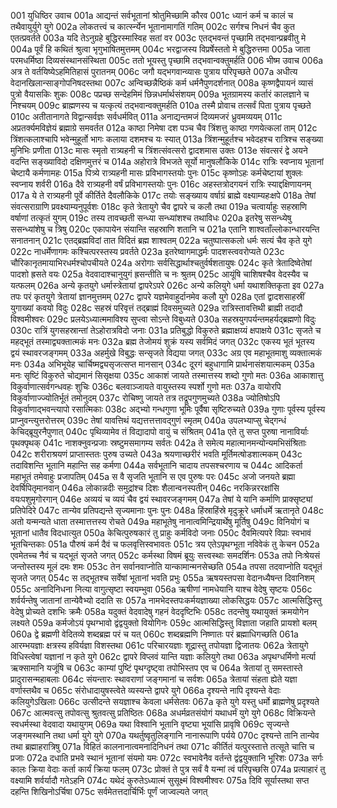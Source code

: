 001  	युधिष्ठिर उवाच
001a	आद्यन्तं सर्वभूतानां श्रोतुमिच्छामि कौरव
001c	ध्यानं कर्म च कालं च तथैवायुर्युगे युगे
002a	लोकतत्त्वं च कार्त्स्न्येन भूतानामागतिं गतिम्
002c	सर्गश्च निधनं चैव कुत एतत्प्रवर्तते
003a	यदि तेऽनुग्रहे बुद्धिरस्मास्विह सतां वर
003c	एतद्भवन्तं पृच्छामि तद्भवान्प्रब्रवीतु मे
004a	पूर्वं हि कथितं श्रुत्वा भृगुभाषितमुत्तमम्
004c	भरद्वाजस्य विप्रर्षेस्ततो मे बुद्धिरुत्तमा
005a	जाता परमधर्मिष्ठा दिव्यसंस्थानसंस्थिता
005c	ततो भूयस्तु पृच्छामि तद्भवान्वक्तुमर्हति
006  	भीष्म उवाच
006a	अत्र ते वर्तयिष्येऽहमितिहासं पुरातनम्
006c	जगौ यद्भगवान्व्यासः पुत्राय परिपृच्छते
007a	अधीत्य वेदानखिलान्साङ्गोपनिषदस्तथा
007c	अन्विच्छन्नैष्ठिकं कर्म धर्मनैपुणदर्शनात्
008a	कृष्णद्वैपायनं व्यासं पुत्रो वैयासकिः शुकः
008c	पप्रच्छ सन्देहमिमं छिन्नधर्मार्थसंशयम्
009a	भूतग्रामस्य कर्तारं कालज्ञाने च निश्चयम्
009c	ब्राह्मणस्य च यत्कृत्यं तद्भवान्वक्तुमर्हति
010a	तस्मै प्रोवाच तत्सर्वं पिता पुत्राय पृच्छते
010c	अतीतानागते विद्वान्सर्वज्ञः सर्वधर्मवित्
011a	अनाद्यन्तमजं दिव्यमजरं ध्रुवमव्ययम्
011c	अप्रतर्क्यमविज्ञेयं ब्रह्माग्रे समवर्तत
012a	काष्ठा निमेषा दश पञ्च चैव त्रिंशत्तु काष्ठा गणयेत्कलां ताम्
012c	त्रिंशत्कलाश्चापि भवेन्मुहूर्तो भागः कलाया दशमश्च यः स्यात्
013a	त्रिंशन्मुहूर्तश्च भवेदहश्च रात्रिश्च सङ्ख्या मुनिभिः प्रणीता
013c	मासः स्मृतो रात्र्यहनी च त्रिंशत्संवत्सरो द्वादशमास उक्तः
013e	संवत्सरं द्वे अयने वदन्ति सङ्ख्याविदो दक्षिणमुत्तरं च
014a	अहोरात्रे विभजते सूर्यो मानुषलौकिके
014c	रात्रिः स्वप्नाय भूतानां चेष्टायै कर्मणामहः
015a	पित्र्ये रात्र्यहनी मासः प्रविभागस्तयोः पुनः
015c	कृष्णोऽहः कर्मचेष्टायां शुक्लः स्वप्नाय शर्वरी
016a	दैवे रात्र्यहनी वर्षं प्रविभागस्तयोः पुनः
016c	अहस्तत्रोदगयनं रात्रिः स्याद्दक्षिणायनम्
017a	ये ते रात्र्यहनी पूर्वे कीर्तिते दैवलौकिके
017c	तयोः सङ्ख्याय वर्षाग्रं ब्राह्मे वक्ष्याम्यहःक्षपे
018a	तेषां संवत्सराग्राणि प्रवक्ष्याम्यनुपूर्वशः
018c	कृते त्रेतायुगे चैव द्वापरे च कलौ तथा
019a	चत्वार्याहुः सहस्राणि वर्षाणां तत्कृतं युगम्
019c	तस्य तावच्छती सन्ध्या सन्ध्यांशश्च तथाविधः
020a	इतरेषु ससन्ध्येषु ससन्ध्यांशेषु च त्रिषु
020c	एकापायेन संयान्ति सहस्राणि शतानि च
021a	एतानि शाश्वताँल्लोकान्धारयन्ति सनातनान्
021c	एतद्ब्रह्मविदां तात विदितं ब्रह्म शाश्वतम्
022a	चतुष्पात्सकलो धर्मः सत्यं चैव कृते युगे
022c	नाधर्मेणागमः कश्चित्परस्तस्य प्रवर्तते
023a	इतरेष्वागमाद्धर्मः पादशस्त्ववरोप्यते
023c	चौरिकानृतमायाभिरधर्मश्चोपचीयते
024a	अरोगाः सर्वसिद्धार्थाश्चतुर्वर्षशतायुषः
024c	कृते त्रेतादिष्वेतेषां पादशो ह्रसते वयः
025a	वेदवादाश्चानुयुगं ह्रसन्तीति च नः श्रुतम्
025c	आयूंषि चाशिषश्चैव वेदस्यैव च यत्फलम्
026a	अन्ये कृतयुगे धर्मास्त्रेतायां द्वापरेऽपरे
026c	अन्ये कलियुगे धर्मा यथाशक्तिकृता इव
027a	तपः परं कृतयुगे त्रेतायां ज्ञानमुत्तमम्
027c	द्वापरे यज्ञमेवाहुर्दानमेव कलौ युगे
028a	एतां द्वादशसाहस्रीं युगाख्यां कवयो विदुः
028c	सहस्रं परिवृत्तं तद्ब्राह्मं दिवसमुच्यते
029a	रात्रिस्तावत्तिथी ब्राह्मी तदादौ विश्वमीश्वरः
029c	प्रलयेऽध्यात्ममाविश्य सुप्त्वा सोऽन्ते विबुध्यते
030a	सहस्रयुगपर्यन्तमहर्यद्ब्रह्मणो विदुः
030c	रात्रिं युगसहस्रान्तां तेऽहोरात्रविदो जनाः
031a	प्रतिबुद्धो विकुरुते ब्रह्माक्षय्यं क्षपाक्षये
031c	सृजते च महद्भूतं तस्माद्व्यक्तात्मकं मनः
032a	ब्रह्म तेजोमयं शुक्रं यस्य सर्वमिदं जगत्
032c	एकस्य भूतं भूतस्य द्वयं स्थावरजङ्गमम्
033a	अहर्मुखे विबुद्धः सन्सृजते विद्यया जगत्
033c	अग्र एव महाभूतमाशु व्यक्तात्मकं मनः
034a	अभिभूयेह चार्चिष्मद्व्यसृजत्सप्त मानसान्
034c	दूरगं बहुधागामि प्रार्थनासंशयात्मकम्
035a	मनः सृष्टिं विकुरुते चोद्यमानं सिसृक्षया
035c	आकाशं जायते तस्मात्तस्य शब्दो गुणो मतः
036a	आकाशात्तु विकुर्वाणात्सर्वगन्धवहः शुचिः
036c	बलवाञ्जायते वायुस्तस्य स्पर्शो गुणो मतः
037a	वायोरपि विकुर्वाणाज्ज्योतिर्भूतं तमोनुदम्
037c	रोचिष्णु जायते तत्र तद्रूपगुणमुच्यते
038a	ज्योतिषोऽपि विकुर्वाणाद्भवन्त्यापो रसात्मिकाः
038c	अद्भ्यो गन्धगुणा भूमिः पूर्वैषा सृष्टिरुच्यते
039a	गुणाः पूर्वस्य पूर्वस्य प्राप्नुवन्त्युत्तरोत्तरम्
039c	तेषां यावत्तिथं यद्यत्तत्तत्तावद्गुणं स्मृतम्
040a	उपलभ्याप्सु चेद्गन्धं केचिद्ब्रूयुरनैपुणात्
040c	पृथिव्यामेव तं विद्यादापो वायुं च संश्रितम्
041a	एते तु सप्त पुरुषा नानाविर्याः पृथक्पृथक्
041c	नाशक्नुवन्प्रजाः स्रष्टुमसमागम्य सर्वतः
042a	ते समेत्य महात्मानमन्योन्यमभिसंश्रिताः
042c	शरीराश्रयणं प्राप्तास्ततः पुरुष उच्यते
043a	श्रयणाच्छरीरं भवति मूर्तिमत्षोडशात्मकम्
043c	तदाविशन्ति भूतानि महान्ति सह कर्मणा
044a	सर्वभूतानि चादाय तपसश्चरणाय च
044c	आदिकर्ता महाभूतं तमेवाहुः प्रजापतिम्
045a	स वै सृजति भूतानि स एव पुरुषः परः
045c	अजो जनयते ब्रह्मा देवर्षिपितृमानवान्
046a	लोकान्नदीः समुद्रांश्च दिशः शैलान्वनस्पतीन्
046c	नरकिन्नररक्षांसि वयःपशुमृगोरगान्
046e	अव्ययं च व्ययं चैव द्वयं स्थावरजङ्गमम्
047a	तेषां ये यानि कर्माणि प्राक्सृष्ट्यां प्रतिपेदिरे
047c	तान्येव प्रतिपद्यन्ते सृज्यमानाः पुनः पुनः
048a	हिंस्राहिंस्रे मृदुक्रूरे धर्माधर्मे ऋतानृते
048c	अतो यन्मन्यते धाता तस्मात्तत्तस्य रोचते
049a	महाभूतेषु नानात्वमिन्द्रियार्थेषु मूर्तिषु
049c	विनियोगं च भूतानां धातैव विदधात्युत
050a	केचित्पुरुषकारं तु प्राहुः कर्मविदो जनाः
050c	दैवमित्यपरे विप्राः स्वभावं भूतचिन्तकाः
051a	पौरुषं कर्म दैवं च फलवृत्तिस्वभावतः
051c	त्रय एतेऽपृथग्भूता नविवेकं तु केचन
052a	एवमेतच्च नैवं च यद्भूतं सृजते जगत्
052c	कर्मस्था विषमं ब्रूयुः सत्त्वस्थाः समदर्शिनः
053a	तपो निःश्रेयसं जन्तोस्तस्य मूलं दमः शमः
053c	तेन सर्वानवाप्नोति यान्कामान्मनसेच्छति
054a	तपसा तदवाप्नोति यद्भूतं सृजते जगत्
054c	स तद्भूतश्च सर्वेषां भूतानां भवति प्रभुः
055a	ऋषयस्तपसा वेदानध्यैषन्त दिवानिशम्
055c	अनादिनिधना नित्या वागुत्सृष्टा स्वयम्भुवा
056a	ऋषीणां नामधेयानि याश्च वेदेषु सृष्टयः
056c	शर्वर्यन्तेषु जातानां तान्येवैभ्यो ददाति सः
057a	नामभेदस्तपःकर्मयज्ञाख्या लोकसिद्धयः
057c	आत्मसिद्धिस्तु वेदेषु प्रोच्यते दशभिः क्रमैः
058a	यदुक्तं वेदवादेषु गहनं वेददृष्टिभिः
058c	तदन्तेषु यथायुक्तं क्रमयोगेन लक्ष्यते
059a	कर्मजोऽयं पृथग्भावो द्वंद्वयुक्तो वियोगिनः
059c	आत्मसिद्धिस्तु विज्ञाता जहाति प्रायशो बलम्
060a	द्वे ब्रह्मणी वेदितव्ये शब्दब्रह्म परं च यत्
060c	शब्दब्रह्मणि निष्णातः परं ब्रह्माधिगच्छति
061a	आरम्भयज्ञाः क्षत्रस्य हविर्यज्ञा विशस्तथा
061c	परिचारयज्ञाः शूद्रास्तु तपोयज्ञा द्विजातयः
062a	त्रेतायुगे विधिस्त्वेषां यज्ञानां न कृते युगे
062c	द्वापरे विप्लवं यान्ति यज्ञाः कलियुगे तथा
063a	अपृथग्धर्मिणो मर्त्या ऋक्सामानि यजूंषि च
063c	काम्यां पुष्टिं पृथग्दृष्ट्वा तपोभिस्तप एव च
064a	त्रेतायां तु समस्तास्ते प्रादुरासन्महाबलाः
064c	संयन्तारः स्थावराणां जङ्गमानां च सर्वशः
065a	त्रेतायां संहता ह्येते यज्ञा वर्णास्तथैव च
065c	संरोधादायुषस्त्वेते व्यस्यन्ते द्वापरे युगे
066a	दृश्यन्ते नापि दृश्यन्ते वेदाः कलियुगेऽखिलाः
066c	उत्सीदन्ते सयज्ञाश्च केवला धर्मसेतवः
067a	कृते युगे यस्तु धर्मो ब्राह्मणेषु प्रदृश्यते
067c	आत्मवत्सु तपोवत्सु श्रुतवत्सु प्रतिष्ठितः
068a	अधर्मव्रतसंयोगं यथाधर्मं युगे युगे
068c	विक्रियन्ते स्वधर्मस्था वेदवादा यथायुगम्
069a	यथा विश्वानि भूतानि वृष्ट्या भूयांसि प्रावृषि
069c	सृज्यन्ते जङ्गमस्थानि तथा धर्मा युगे युगे
070a	यथर्तुष्वृतुलिङ्गानि नानारूपाणि पर्यये
070c	दृश्यन्ते तानि तान्येव तथा ब्रह्माहरात्रिषु
071a	विहितं कालनानात्वमनादिनिधनं तथा
071c	कीर्तितं यत्पुरस्तात्ते तत्सूते चात्ति च प्रजाः
072a	दधाति प्रभवे स्थानं भूतानां संयमो यमः
072c	स्वभावेनैव वर्तन्ते द्वंद्वयुक्तानि भूरिशः
073a	सर्गः कालः क्रिया वेदाः कर्ता कार्यं क्रिया फलम्
073c	प्रोक्तं ते पुत्र सर्वं वै यन्मां त्वं परिपृच्छसि
074a	प्रत्याहारं तु वक्ष्यामि शर्वर्यादौ गतेऽहनि
074c	यथेदं कुरुतेऽध्यात्मं सुसूक्ष्मं विश्वमीश्वरः
075a	दिवि सूर्यास्तथा सप्त दहन्ति शिखिनोऽर्चिषा
075c	सर्वमेतत्तदार्चिर्भिः पूर्णं जाज्वल्यते जगत्

